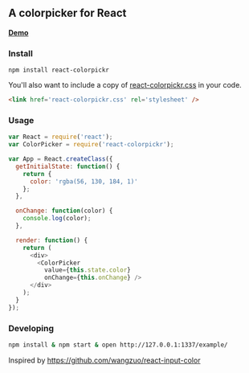 A colorpicker for React
---

__[Demo](https://www.mapbox.com/react-colorpickr/example/)__  

### Install

    npm install react-colorpickr

You'll also want to include a copy of [react-colorpickr.css](https://github.com/mapbox/react-colorpickr/blob/mb-pages/react-colorpickr.css'>react-colorpickr.css) in your code.

``` html
<link href='react-colorpickr.css' rel='stylesheet' />
```

### Usage

```js
var React = require('react');
var ColorPicker = require('react-colorpickr');

var App = React.createClass({
  getInitialState: function() {
    return {
      color: 'rgba(56, 130, 184, 1)'
    };
  },

  onChange: function(color) {
    console.log(color);
  },

  render: function() {
    return (
      <div>
        <ColorPicker
          value={this.state.color}
          onChange={this.onChange} />
      </div>
    );
  }
});
```

### Developing

``` sh
npm install & npm start & open http://127.0.0.1:1337/example/
```

Inspired by https://github.com/wangzuo/react-input-color
